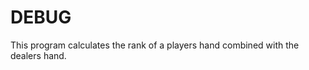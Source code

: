 <h1>DEBUG</h1>
<p>
  This program calculates the rank of a players hand combined with the dealers hand.
</p>
